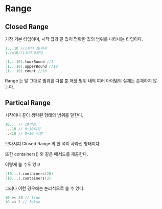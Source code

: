 # Range

## Closed Range
가장 기본 타입이며, 시작 값과 끝 값이 명확한 값의 범위를 나타내는 타입이다.

```swift
1...10 //1부터 10까지
1..<10//1부터 9까지
```

```swift
(1...10).lowrBound //1 
(1...10).upperBound //10
(1...10).count //10
```
Range 는 말 그대로 범위를 다룰 뿐 해당 범위 내의 여러 아이템의 실체는 존재하지 않는다.

## Partical Range
시작이나 끝이 생략된 형태의 범위를 말한다.

```swift
10... // 10이상
...10 // 0~10이하
..<10 // 0~10 미만

```
보다시피 Closed Range 의 한 쪽이 사라진 형태이다.   

또한 containers() 와 같은 메서드를 제공한다.

이렇게 쓸 수도 있고
```swift
(10...).containers(20)
(10...).containers(3)
```

그러나 이런 경우에는 논리식으로 쓸 수 있다.

```swift
10 =< 20 // true
10 =< 3 // false
```